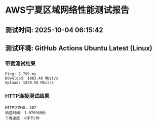 # AWS宁夏区域网络性能测试报告
## 测试时间: 2025-10-04 06:15:42
## 测试环境: GitHub Actions Ubuntu Latest (Linux)

### 带宽测试结果
```
Ping: 5.799 ms
Download: 1983.48 Mbit/s
Upload: 1829.58 Mbit/s
```

### HTTP连接测试结果
```
HTTP状态码: 307
响应时间: 1.970980秒
下载速度: 0字节/秒
```

